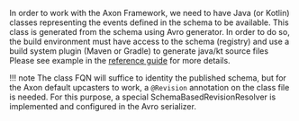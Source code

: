 In order to work with the Axon Framework, we need to have Java (or Kotlin) classes representing the events defined in the schema to be
available. This class is generated from the schema using Avro generator. In order to do so, the build environment must have access to the
schema (registry) and use a build system plugin (Maven or Gradle) to generate java/kt source files Please see example in
the [reference guide](../reference/index.md#event-generation) for more details.

!!! note 
    The class FQN will suffice to identity the published schema, but for the Axon default upcasters to work, a `@Revision` annotation
    on the class file is needed. For this purpose, a special SchemaBasedRevisionResolver is implemented and configured in the Avro serializer.
  


